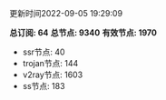 更新时间2022-09-05 19:29:09

**总订阅: 64**
**总节点: 9340**
**有效节点: 1970**
- ssr节点: 40
- trojan节点: 144
- v2ray节点: 1603
- ss节点: 183
